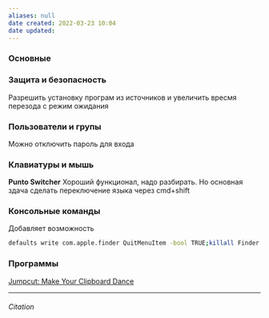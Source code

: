 ```yaml
---
aliases: null
date created: 2022-03-23 10:04
date updated:
---
```


### Основные

### Защита и безопасность

Разрешить установку програм из источников и увеличить вресмя перезода с режим ожидания

### Пользователи и групы
Можно отключить пароль для входа

### Клавиатуры и мышь

**Punto Switcher**
Хороший функционал, надо разбирать. Но основная здача сделать переключение языка через cmd+shift

### Консольные команды

Добавляет возможность

```zsh
defaults write com.apple.finder QuitMenuItem -bool TRUE;killall Finder
```

### Программы

[Jumpcut: Make Your Clipboard Dance](https://snark.github.io/jumpcut/)

---

###### Citation

